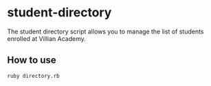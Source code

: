 # student-directory #

The student directory script allows you to manage the list of students enrolled at Villian Academy.

## How to use ##

```shell 
ruby directory.rb
```
